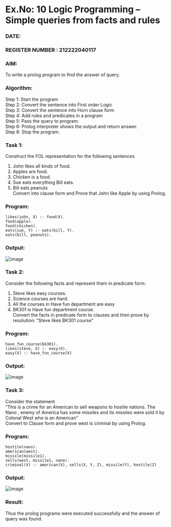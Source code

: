# Ex.No: 10  Logic Programming –  Simple queries from facts and rules
### DATE:                                                                            
### REGISTER NUMBER : 212222040117
### AIM: 
To write a prolog program to find the answer of query. 
###  Algorithm:
 Step 1: Start the program <br> 
 Step 2: Convert the sentence into First order Logic  <br> 
 Step 3:  Convert the sentence into Horn clause form  <br> 
 Step 4: Add rules and predicates in a program   <br> 
 Step 5:  Pass the query to program. <br> 
 Step 6: Prolog interpreter shows the output and return answer. <br> 
 Step 8:  Stop the program.

### Task 1:
Construct the FOL representation for the following sentences <br> 
1.	John likes all kinds of food.  <br> 
2.	Apples are food.  <br> 
3.	Chicken is a food.  <br> 
4.	Sue eats everything Bill eats. <br> 
5.	 Bill eats peanuts  <br> 
   Convert into clause form and Prove that John like Apple by using Prolog. <br> 
### Program:
```
likes(john, X) :- food(X).
food(apple).
food(chicken).
eats(sue, Y) :- eats(bill, Y).
eats(bill, peanuts).
```
### Output:

![image](https://github.com/user-attachments/assets/240a80cb-c91c-4ee8-b82f-87d76ce3bb6a)

### Task 2:
Consider the following facts and represent them in predicate form: <br>              
1.	Steve likes easy courses. <br> 
2.	Science courses are hard. <br> 
3. All the courses in Have fun department are easy <br> 
4. BK301 is Have fun department course.<br> 
Convert the facts in predicate form to clauses and then prove by resolution: “Steve likes BK301 course”<br> 

### Program:
```
have_fun_course(bk301).
likes(steve, X) :- easy(X).
easy(X) :- have_fun_course(X)
```

### Output:

![image](https://github.com/user-attachments/assets/9736a867-ad9c-419a-a947-4c62172d1b6a)

### Task 3:
Consider the statement <br> 
“This is a crime for an American to sell weapons to hostile nations. The Nano , enemy of America has some missiles and its missiles were sold it by Colonal West who is an American” <br> 
Convert to Clause form and prove west is criminal by using Prolog.<br> 
### Program:
```
hostile(nano).
american(west).
missile(missile1).
sells(west, missile1, nano).
criminal(X) :- american(X), sells(X, Y, Z), missile(Y), hostile(Z)
```
### Output:

![image](https://github.com/user-attachments/assets/3c34c27b-f648-4f57-8cb4-7259f885ede1)

### Result:
Thus the prolog programs were executed successfully and the answer of query was found.

